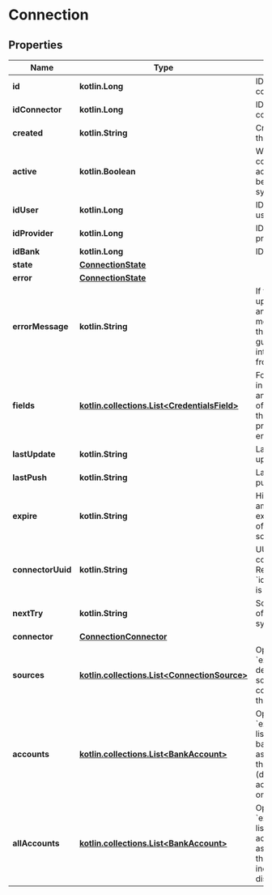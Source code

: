 
# Connection

## Properties
Name | Type | Description | Notes
------------ | ------------- | ------------- | -------------
**id** | **kotlin.Long** | ID of the connection. | 
**idConnector** | **kotlin.Long** | ID of the related connector. | 
**created** | **kotlin.String** | Creation date of the connection. | 
**active** | **kotlin.Boolean** | Whether this connection is active and will be automatically synced. | 
**idUser** | **kotlin.Long** | ID of the related user. |  [optional]
**idProvider** | **kotlin.Long** | ID of the provider. |  [optional]
**idBank** | **kotlin.Long** | ID of the bank. |  [optional]
**state** | [**ConnectionState**](ConnectionState.md) |  |  [optional]
**error** | [**ConnectionState**](ConnectionState.md) |  |  [optional]
**errorMessage** | **kotlin.String** | If the last update failed, an optional message from the connector to guide the user into recovering from the error. |  [optional]
**fields** | [**kotlin.collections.List&lt;CredentialsField&gt;**](CredentialsField.md) | For connections in an error state, an optional list of form fields that must be prompted to the end-user. |  [optional]
**lastUpdate** | **kotlin.String** | Last successful update. |  [optional]
**lastPush** | **kotlin.String** | Last successful push. |  [optional]
**expire** | **kotlin.String** | Highest value among expiration dates of connection sources. |  [optional]
**connectorUuid** | **kotlin.String** | UUID of the connector. Required if &#x60;id_connector&#x60; is not provided. |  [optional]
**nextTry** | **kotlin.String** | Scheduled date of next synchronization. |  [optional]
**connector** | [**ConnectionConnector**](ConnectionConnector.md) |  |  [optional]
**sources** | [**kotlin.collections.List&lt;ConnectionSource&gt;**](ConnectionSource.md) | Optional &#x60;expand&#x60;: The details of the sources configured for the connection. |  [optional]
**accounts** | [**kotlin.collections.List&lt;BankAccount&gt;**](BankAccount.md) | Optional &#x60;expand&#x60;: The list of activated bank accounts associated with the connection (disabled accounts are omitted). |  [optional]
**allAccounts** | [**kotlin.collections.List&lt;BankAccount&gt;**](BankAccount.md) | Optional &#x60;expand&#x60;: The list of all bank accounts associated with the connection, including disabled ones. |  [optional]



